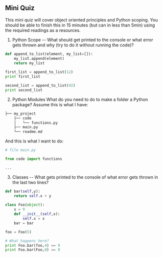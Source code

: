 ## Mini Quiz

This mini quiz will cover object oriented principles and Python scoping.  You should be able to finish this in 15 minutes (but can in less than 5min) using the required readings as a resources.

1. Python Scope -- What should get printed to the console or what error gets thrown and why (try to do it without running the code)?

```python
def append_to_list(element, my_list=[]):
    my_list.append(element)
    return my_list
    
first_list = append_to_list(12)
print first_list

second_list = append_to_list(42)
print second_list
```


2. Python Modules
What do you need to do to make a folder a Python package?  Assume this is what I have:

```bash
├── my_project
    ├── code
    │   └── functions.py
    ├── main.py
    └── readme.md
```

And this is what I want to do:

```python
# file main.py

from code import functions

...
```


3. Classes -- What gets printed to the console of what error gets thrown in the last two lines?
```python
def bar(self,y):
    return self.x + y
 
class Foo(object):
    x = 9
    def __init__(self,x):
        self.x = x
    bar = bar

foo = Foo(5)

# What happens here?
print Foo.bar(foo,4) == 9
print Foo.bar(Foo,0) == 9
```
